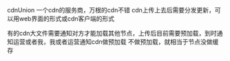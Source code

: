 cdnUnion 一个cdn的服务商，万根的cdn不错
cdn上传上去后需要分发更新，可以用web界面的形式或cdn客户端的形式


 
有的cdn大文件需要通知对方才能加载其他节点，上传后目前需要预加载，到时通知运营或者我，我或者运营通知cdn做预加载
不做预加载，就相当于节点没做缓存